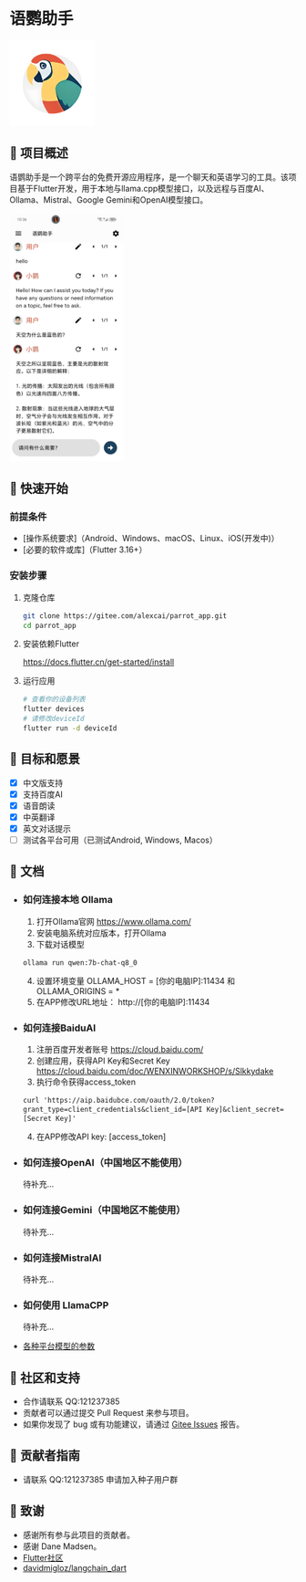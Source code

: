 # 语鹦助手
   <img src="./assets/parrot.png" width="150" height="150">

## 📌 项目概述

语鹦助手是一个跨平台的免费开源应用程序，是一个聊天和英语学习的工具。该项目基于Flutter开发，用于本地与llama.cpp模型接口，以及远程与百度AI、Ollama、Mistral、Google Gemini和OpenAI模型接口。

   <img src="./assets/ui.jpg" width="200" >

## 🚀 快速开始

### 前提条件

- [操作系统要求]（Android、Windows、macOS、Linux、iOS(开发中)）
- [必要的软件或库]（Flutter 3.16+）

### 安装步骤

1. 克隆仓库
   ```bash
   git clone https://gitee.com/alexcai/parrot_app.git
   cd parrot_app
   ```

2. 安装依赖Flutter

   <a href="https://docs.flutter.cn/get-started/install">
   https://docs.flutter.cn/get-started/install
   </a>


3. 运行应用
   ```bash
   # 查看你的设备列表
   flutter devices
   # 请修改deviceId
   flutter run -d deviceId
   ```

## 🎯 目标和愿景

- [x] 中文版支持
- [x] 支持百度AI
- [x] 语音朗读
- [x] 中英翻译
- [x] 英文对话提示
- [ ] 测试各平台可用（已测试Android, Windows, Macos）

## 📘 文档

- ### 如何连接本地 Ollama
  1. 打开Ollama官网 <a href="https://www.ollama.com/"> https://www.ollama.com/ </a>
  2. 安装电脑系统对应版本，打开Ollama
  3. 下载对话模型

    ```  
    ollama run qwen:7b-chat-q8_0
    ```
  4. 设置环境变量 OLLAMA_HOST = [你的电脑IP]:11434 和 OLLAMA_ORIGINS = *
  5. 在APP修改URL地址： http://[你的电脑IP]:11434
    
- ### 如何连接BaiduAI
  1. 注册百度开发者账号
  <a href="https://cloud.baidu.com/">https://cloud.baidu.com/ </a>
  2. 创建应用，获得API Key和Secret Key
  <a href="https://cloud.baidu.com/doc/WENXINWORKSHOP/s/Slkkydake">https://cloud.baidu.com/doc/WENXINWORKSHOP/s/Slkkydake </a>
  3. 执行命令获得access_token
    ```
  curl 'https://aip.baidubce.com/oauth/2.0/token?grant_type=client_credentials&client_id=[API Key]&client_secret=[Secret Key]'
  ```
  4.  在APP修改API key: [access_token]
 
- ### 如何连接OpenAI（中国地区不能使用）
  待补充...
- ### 如何连接Gemini（中国地区不能使用）
  待补充...
- ### 如何连接MistralAI
  待补充...
- ### 如何使用 LlamaCPP 
  待补充...


- <a href="./docs/API-Compatability.xls">各种平台模型的参数</a>

## 👥 社区和支持

- 合作请联系 QQ:121237385
- 贡献者可以通过提交 Pull Request 来参与项目。
- 如果你发现了 bug 或有功能建议，请通过 [Gitee Issues](https://gitee.com/alexcai/parrot_app/issues) 报告。

## 🔑 贡献者指南

- 请联系 QQ:121237385 申请加入种子用户群

## 🙏 致谢

- 感谢所有参与此项目的贡献者。
- 感谢 Dane Madsen。 
- <a href="https://github.com/flutter/flutter">Flutter社区</a>
- <a href="https://github.com/davidmigloz/langchain_dart">davidmigloz/langchain_dart</a>